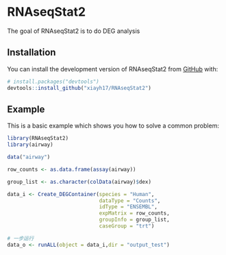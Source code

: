 
# RNAseqStat2

<!-- badges: start -->
<!-- badges: end -->

The goal of RNAseqStat2 is to do DEG analysis

## Installation

You can install the development version of RNAseqStat2 from [GitHub](https://github.com/) with:

``` r
# install.packages("devtools")
devtools::install_github("xiayh17/RNAseqStat2")
```

## Example

This is a basic example which shows you how to solve a common problem:

``` r
library(RNAseqStat2)
library(airway)

data("airway")

row_counts <- as.data.frame(assay(airway))

group_list <- as.character(colData(airway)$dex)

data_i <- Create_DEGContainer(species = "Human",
                              dataType = "Counts",
                              idType = "ENSEMBL",
                              expMatrix = row_counts,
                              groupInfo = group_list,
                              caseGroup = "trt")

# 一步运行
data_o <- runALL(object = data_i,dir = "output_test")
```

